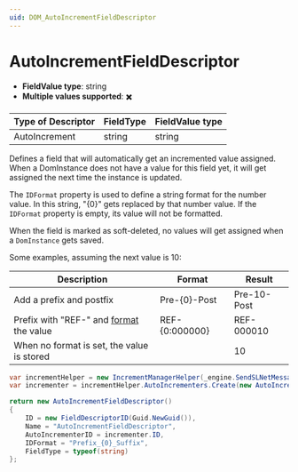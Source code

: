 ```yaml
---
uid: DOM_AutoIncrementFieldDescriptor
---
```


# AutoIncrementFieldDescriptor

- **FieldValue type**: string
- **Multiple values supported**: :heavy_multiplication_x:

| Type of Descriptor | FieldType | FieldValue type |
|--------------------|-----------|-----------------|
| AutoIncrement | string | string |

Defines a field that will automatically get an incremented value assigned. When a DomInstance does not have a value for this field yet, it will get assigned the next time the instance is updated.

The `IDFormat` property is used to define a string format for the number value. In this string, "{0}" gets replaced by that number value. If the `IDFormat` property is empty, its value will not be formatted.

When the field is marked as soft-deleted, no values will get assigned when a `DomInstance` gets saved.

Some examples, assuming the next value is 10:

| Description | Format | Result |
|---|---|---|
| Add a prefix and postfix | Pre-{0}-Post | Pre-10-Post |
| Prefix with "REF-" and [format](https://learn.microsoft.com/en-us/dotnet/standard/base-types/custom-numeric-format-strings) the value | REF-{0:000000} | REF-000010 |
| When no format is set, the value is stored | | 10 |

```csharp
var incrementHelper = new IncrementManagerHelper(_engine.SendSLNetMessages);
var incrementer = incrementHelper.AutoIncrementers.Create(new AutoIncrementer());

return new AutoIncrementFieldDescriptor()
{
    ID = new FieldDescriptorID(Guid.NewGuid()),
    Name = "AutoIncrementFieldDescriptor",
    AutoIncrementerID = incrementer.ID,
    IDFormat = "Prefix_{0}_Suffix",
    FieldType = typeof(string)
};
```